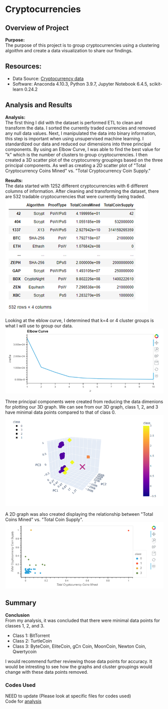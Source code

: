 # Cryptocurrencies

## Overview of Project  

**Purpose:**  
The purpose of this project is to group cryptocurrencies using a clustering algoithm and create a data visualization to share our findings.  

## Resources:  
- Data Source: [Cryptocurrency data](https://min-api.cryptocompare.com/data/all/coinlist)  
- Software: Anaconda 4.10.3, Python 3.9.7, Jupyter Notebook 6.4.5, scikit-learn 0.24.2  

## Analysis and Results  

**Analysis:**  
The first thing I did with the dataset is performed ETL to clean and transform the data. I sorted the currently traded currencies and removed any null data values. Next, I manipulated the data into binary information, this step is important when using unsupervised machine learning. I standardized our data and reduced our dimensions into three principal components. By using an Elbow Curve, I was able to find the best value for "k" which is the number of clusters to group cryptocurrencies. I then created a 3D scatter plot of the cryptocurreny groupings based on the three principal components. As well as creating a 2D scatter plot of "Total Cryptocurrency Coins Mined" vs. "Total Cryptocurrency Coin Supply."  

**Results:**  
The data started with 1252 different cryptocurrencies with 6 different columns of information. After cleaning and transforming the dataset, there are 532 tradable cryptocurrencies that were currently being traded.  
<img src="Resources/cleaned_data.PNG">  

Looking at the eblow curve, I determined that k=4 or 4 cluster groups is what I will use to group our data.  
<img src="Resources/elbow_curve.PNG">  

Three principal components were created from reducing the data dimenions for plotting our 3D graph. We can see from our 3D graph, class 1, 2, and 3 have minimal data points compared to that of class 0.  
<img src="Resources/3d_model.PNG">  

A 2D graph was also created displaying the relationship between "Total Coins Mined" vs. "Total Coin Supply".  
<img src="Resources/2d_graph.PNG">  

## Summary  

**Conclusion**  
From my analysis, it was concluded that there were minimal data points for classes 1, 2, and 3.  
- Class 1: BitTorrent  
- Class 2: TurtleCoin  
- Class 3: ByteCoin, EliteCoin, gCn Coin, MoonCoin, Newton Coin, Qwertycoin  

I would recommend further reviewing those data points for accuracy. It would be intresting to see how the graphs and cluster groupings would change with these data points removed.  

### Codes Used  

NEED to update
(Please look at specific files for codes used)  
Code for [analysis](https://github.com/tonywang3571/Cryptocurrencies/blob/master/crypto_clustering.ipynb)  
